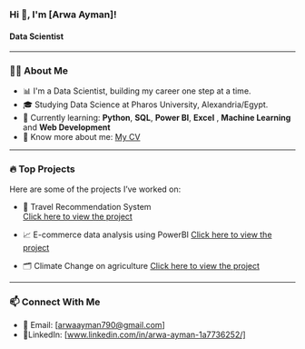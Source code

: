 ### Hi 👋, I'm [Arwa Ayman]!
#### Data Scientist

---

### 🧑‍💻 About Me

- 📊 I'm a Data  Scientist, building my career one step at a time.
- 🎓 Studying Data Science at Pharos University, Alexandria/Egypt.
- 🐍 Currently learning: **Python**, **SQL**, **Power BI**,  **Excel** , **Machine Learning** and  **Web Development**
- 📃 Know more about me: [My CV](https://drive.google.com/file/d/1AxU5NPTjPJ5QJE8XNtCZm1pxS6nYQzDn/view?usp=sharing) 

---

### 🔥 Top Projects

Here are some of the projects I’ve worked on:
- 🧠 Travel Recommendation System  
[Click here to view the project](https://github.com/Arwa988/Travel-Recommendation-System)

- 📈 E-commerce data analysis using PowerBI
[Click here to view the project](https://github.com/Arwa988/E-commerce-Data-analysis-project-PowerBi)
- 🗂️ Climate Change on agriculture
[Click here to view the project](https://github.com/Arwa988/climate-change-on-agriculture-python-PowerBI-)

---

### 📫 Connect With Me
- 📧 Email: [arwaayman790@gmail.com]
- 🔗LinkedIn: [www.linkedin.com/in/arwa-ayman-1a7736252/]





